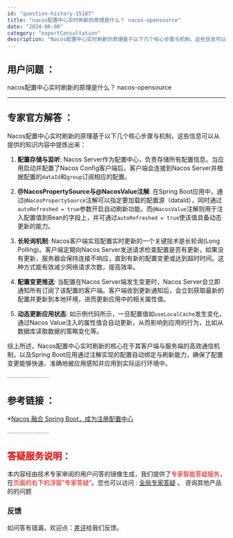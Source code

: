 ```yaml
---
id: "question-history-15187"
title: "nacos配置中心实时刷新的原理是什么？ nacos-opensource"
date: "2024-06-08"
category: "expertConsultation"
description: "Nacos配置中心实时刷新的原理基于以下几个核心步骤与机制，这些信息可以从提供的知识内容中提炼出来：1. **配置存储与监听**: Nacos Server作为配置中心，负责存储所有配置信息。当应用启动并配置了Nacos Config客户端后，客户端会连接到Nacos Server并根据配置的`da"
---
```


## 用户问题 ： 
 nacos配置中心实时刷新的原理是什么？ nacos-opensource 

---------------
## 专家官方解答 ：

Nacos配置中心实时刷新的原理基于以下几个核心步骤与机制，这些信息可以从提供的知识内容中提炼出来：

1. **配置存储与监听**: Nacos Server作为配置中心，负责存储所有配置信息。当应用启动并配置了Nacos Config客户端后，客户端会连接到Nacos Server并根据配置的`dataId`和`group`订阅相应的配置。

2. **@NacosPropertySource与@NacosValue注解**: 在Spring Boot应用中，通过`@NacosPropertySource`注解可以指定要加载的配置源（dataId），同时通过`autoRefreshed = true`参数开启自动刷新功能。而`@NacosValue`注解则用于注入配置值到Bean的字段上，并可通过`autoRefreshed = true`使该值具备动态更新的能力。

3. **长轮询机制**: Nacos客户端实现配置实时更新的一个关键技术是长轮询(Long Polling)。客户端定期向Nacos Server发送请求检查配置是否有更新，如果没有更新，服务器会保持连接不响应，直到有新的配置变更或达到超时时间。这种方式能有效减少网络请求次数，提高效率。

4. **配置变更推送**: 当配置在Nacos Server端发生变更时，Nacos Server会立即通知所有订阅了该配置的客户端。客户端收到更新通知后，会立刻获取最新的配置并更新到本地环境，进而更新应用中的相关属性值。

5. **动态更新应用状态**: 如示例代码所示，一旦配置值如`useLocalCache`发生变化，通过Nacos Value注入的属性值会自动更新，从而影响到应用的行为，比如从数据库读取数据的策略变化等。

综上所述，Nacos配置中心实时刷新的核心在于其客户端与服务端的高效通信机制，以及Spring Boot应用通过注解实现的配置自动绑定与刷新能力，确保了配置变更能够快速、准确地被应用感知并应用到实际运行环境中。


<font color="#949494">---------------</font> 


## 参考链接 ：

*[Nacos 融合 Spring Boot，成为注册配置中心](https://nacos.io/docs/latest/ecology/use-nacos-with-spring-boot)


 <font color="#949494">---------------</font> 
 


## <font color="#FF0000">答疑服务说明：</font> 

本内容经由技术专家审阅的用户问答的镜像生成，我们提供了<font color="#FF0000">专家智能答疑服务</font>，在<font color="#FF0000">页面的右下的浮窗”专家答疑“</font>。您也可以访问 : [全局专家答疑](https://opensource.alibaba.com/chatBot) 。 咨询其他产品的的问题

### 反馈
如问答有错漏，欢迎点：[差评](https://ai.nacos.io/user/feedbackByEnhancerGradePOJOID?enhancerGradePOJOId=15207)给我们反馈。
